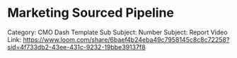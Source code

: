 # Marketing Sourced Pipeline

Category: CMO Dash Template
Sub Subject: Number
Subject: Report 
Video Link: https://www.loom.com/share/6baef4b24eba49c7958145c8c8c72258?sid=4f733db2-43ee-431c-9232-19bbe39137f8